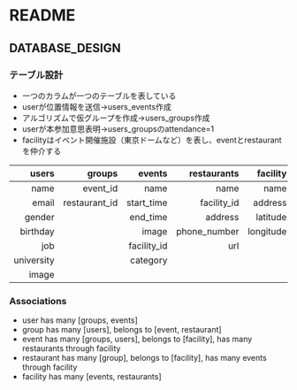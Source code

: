 # README

## DATABASE_DESIGN

### テーブル設計

- 一つのカラムが一つのテーブルを表している
- userが位置情報を送信->users_events作成
- アルゴリズムで仮グループを作成->users_groups作成
- userが本参加意思表明->users_groupsのattendance=1
- facilityはイベント開催施設（東京ドームなど）を表し、eventとrestaurantを仲介する

| users | groups | events | restaurants | facility | group_users | event_users |
|---:|---:|---:|---:|---:|---:|---:|
| name       | event_id      | name        | name         | name      | user_id    | user_id  |
| email      | restaurant_id | start_time  | facility_id  | address   | group_id   | event_id |
| gender     |               | end_time    | address      | latitude  | attendance |          |
| birthday   |               | image       | phone_number | longitude | evaluation |          |
| job        |               | facility_id | url          |           |            |          |
| university |               | category    |              |           |            |          |
| image      |               |             |              |           |            |          |


### Associations

- user has many [groups, events]
- group has many [users], belongs to [event, restaurant]
- event has many [groups, users], belongs to [facility], has many restaurants through facility
- restaurant has many [group], belongs to [facility], has many events through facility
- facility has many [events, restaurants]

